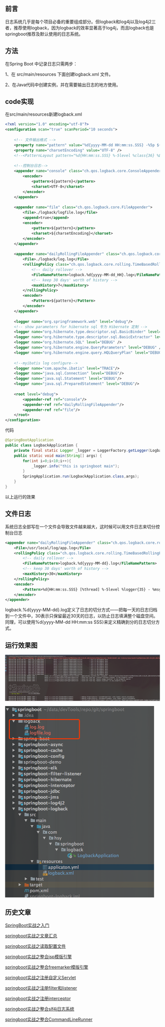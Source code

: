 ## 前言

日志系统几乎是每个项目必备的重要组成部分。但logback和log4j以及log4j2三者，推荐使用logback，因为logback的效率显著高于log4j，而且logback也是springboot推荐及默认使用的日志系统。

## 方法

在Spring Boot 中记录日志只需两步：

1、在 src/main/resources 下面创建logback.xml 文件。

2、在Java代码中创建实例，并在需要输出日志的地方使用。

## code实现

在src/main/resources新建logback.xml

```xml
<?xml version="1.0" encoding="utf-8"?>
<configuration scan="true" scanPeriod="10 seconds">

    <!-- 文件输出格式 -->
    <property name="pattern" value="%d{yyyy-MM-dd HH:mm:ss.SSS} -%5p ${PID:-} [%15.15t] %-40.40logger{39} : %m%n" />
    <property name="charsetEncoding" value="UTF-8" />
    <!--<PatternLayout pattern="%d{HH:mm:ss.SSS} %-5level %class{36} %L %M - %msg%xEx%n"/>-->

    <!--控制台日志-->
    <appender name="console" class="ch.qos.logback.core.ConsoleAppender">
        <encoder>
            <pattern>${pattern}</pattern>
            <charset>UTF-8</charset>
        </encoder>
    </appender>

    <appender name="file" class="ch.qos.logback.core.FileAppender">
        <file>./logback/logfile.log</file>
        <append>true</append>
        <encoder>
            <pattern>${pattern}</pattern>
            <charset>${charsetEncoding}</charset>
        </encoder>
    </appender>

    <appender name="dailyRollingFileAppender" class="ch.qos.logback.core.rolling.RollingFileAppender">
        <File>./logback/log.log</File>
        <rollingPolicy class="ch.qos.logback.core.rolling.TimeBasedRollingPolicy">
            <!-- daily rollover -->
            <FileNamePattern>logback.%d{yyyy-MM-dd_HH}.log</FileNamePattern>
            <!-- keep 30 days' worth of history -->
            <maxHistory>7</maxHistory>
        </rollingPolicy>
        <encoder>
            <Pattern>${pattern}</Pattern>
        </encoder>
    </appender>

    <logger name="org.springframework.web" level="debug"/>
    <!-- show parameters for hibernate sql 专为 Hibernate 定制 -->
    <logger name="org.hibernate.type.descriptor.sql.BasicBinder" level="TRACE" />
    <logger name="org.hibernate.type.descriptor.sql.BasicExtractor" level="DEBUG" />
    <logger name="org.hibernate.SQL" level="DEBUG" />
    <logger name="org.hibernate.engine.QueryParameters" level="DEBUG" />
    <logger name="org.hibernate.engine.query.HQLQueryPlan" level="DEBUG" />

    <!--myibatis log configure-->
    <logger name="com.apache.ibatis" level="TRACE"/>
    <logger name="java.sql.Connection" level="DEBUG"/>
    <logger name="java.sql.Statement" level="DEBUG"/>
    <logger name="java.sql.PreparedStatement" level="DEBUG"/>

    <root level="debug">
        <appender-ref ref="console"/>
        <appender-ref ref="dailyRollingFileAppender"/>
        <appender-ref ref="file"/>
    </root>
</configuration>
```

代码


```java
@SpringBootApplication
public class LogbackApplication {
    private final static Logger _logger = LoggerFactory.getLogger(LogbackApplication.class);
    public static void main(String[] args) {
        for(int i=0;i<10;i++){
            _logger.info("this is springboot main");
        }
        SpringApplication.run(LogbackApplication.class,args);
    }
}
```

以上运行的效果


## 文件日志

系统日志全部写在一个文件会导致文件越来越大，这时候可以用文件日志来切分控制台日志


```xml
<appender name="dailyRollingFileAppender" class="ch.qos.logback.core.rolling.RollingFileAppender">
    <File>/usr/local/log/app.log</File>
    <rollingPolicy class="ch.qos.logback.core.rolling.TimeBasedRollingPolicy">
        <!-- daily rollover -->
        <FileNamePattern>logback.%d{yyyy-MM-dd}.log</FileNamePattern>
        <!-- keep 30 days' worth of history -->
        <maxHistory>30</maxHistory>
    </rollingPolicy>
    <encoder>
        <Pattern>%d{HH:mm:ss.SSS} [%thread] %-5level %logger{35} - %msg %n</Pattern>
    </encoder>
</appender>
```

logback.%d{yyyy-MM-dd}.log定义了日志的切分方式——把每一天的日志归档到一个文件中，30表示只保留最近30天的日志，以防止日志填满整个磁盘空间。同理，可以使用%d{yyyy-MM-dd  HH:mm:ss SSS}来定义精确到分的日志切分方式。

## 运行效果图

![image](./images/springboot-slf4j-logback.png)

![image](./images/springboot-slf4j-logback2.png)

## 历史文章


[SpringBoot实战之入门](http://blog.csdn.net/u012806787/article/details/78694912)

[springboot实战之文章汇总](http://blog.csdn.net/u012806787/article/details/78686998)

[springboot实战之读取配置文件](http://blog.csdn.net/u012806787/article/details/78583814)

[springboot实战之整合jsp模版引擎](http://blog.csdn.net/u012806787/article/details/78700999)

[springboot实战之整合freemarker模版引擎](http://blog.csdn.net/u012806787/article/details/78706156)

[springboot实战之注册自定义Servlet](http://blog.csdn.net/u012806787/article/details/78710113)

[springboot实战之注册filter和listener](http://blog.csdn.net/u012806787/article/details/78715725)

[springboot实战之注册interceptor](http://blog.csdn.net/u012806787/article/details/78719429)

[springboot实战之整合slf4j日志系统](http://blog.csdn.net/u012806787/article/details/78725259)

[springboot实战之整合CommandLineRunner](http://blog.csdn.net/u012806787/article/details/78722025)